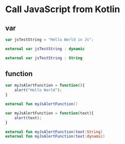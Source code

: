# Call JavaScript from Kotlin

## var
```javascript
var jsTestString = "Hello World in Js";
```

```kotlin
external var jsTestString : dynamic
```

```kotlin
external var jsTestString : String
```

## function
```javascript
var myJsAlertFunction = function(){
    alert("Hello World");
}
```

```kotlin
external fun myJsAlertFunction()
```

```javascript
var myJsAlertFunction = function(text){
    alert(text);
}
```

```kotlin
external fun myJsAlertFunction(text:String)
external fun myJsAlertFunction(text:dynamic)

```